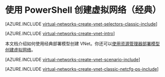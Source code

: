 <properties
   pageTitle="在 Azure 门户中使用网络配置文件创建虚拟网络 | Windows Azure"
   description="了解如何在 Azure 门户中使用网络配置文件创建虚拟网络。"
   services="virtual-network"
   documentationCenter=""
   authors="telmosampaio"
   manager="carmonm"
   editor=""
   tags="azure-service-management"/>

<tags
	ms.service="virtual-network"
	ms.date="12/07/2015"
	wacn.date=""/>

# 使用 PowerShell 创建虚拟网络（经典）

[AZURE.INCLUDE [virtual-networks-create-vnet-selectors-classic-include](../includes/virtual-networks-create-vnet-selectors-classic-include.md)]

[AZURE.INCLUDE [virtual-networks-create-vnet-intro](../includes/virtual-networks-create-vnet-intro-include.md)]

本文档介绍如何使用经典部署模型创建 VNet。你还可以[使用资源管理器部署模型创建虚拟网络](/documentation/articles/virtual-networks-create-vnet-arm-ps)。

[AZURE.INCLUDE [virtual-networks-create-vnet-scenario-include](../includes/virtual-networks-create-vnet-scenario-include.md)]

[AZURE.INCLUDE [virtual-networks-create-vnet-classic-netcfg-ps-include](../includes/virtual-networks-create-vnet-classic-netcfg-ps-include.md)]

<!---HONumber=69-->